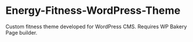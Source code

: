 # Energy-Fitness-WordPress-Theme
 Custom fitness theme developed for WordPress CMS. Requires WP Bakery Page builder.
